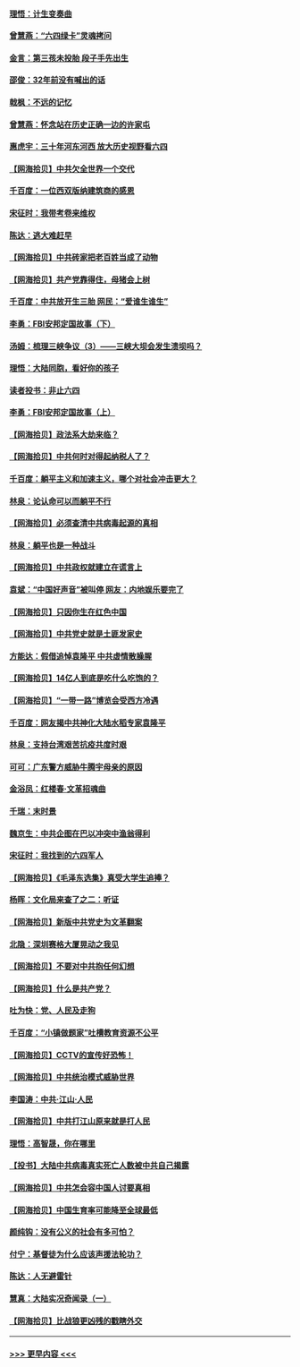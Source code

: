 #### [理悟：计生变奏曲](../pages/nsc993/n13000414.md?t=06051301) 
#### [曾慧燕：“六四绿卡”灵魂拷问](../pages/nsc993/n13000277.md?t=06051301) 
#### [金言：第三孩未投胎 段子手先出生](../pages/nsc993/n13000215.md?t=06051301) 
#### [邵俊：32年前没有喊出的话](../pages/nsc993/n13000181.md?t=06051301) 
#### [戟枫：不远的记忆](../pages/nsc993/n13000121.md?t=06051301) 
#### [曾慧燕：怀念站在历史正确一边的许家屯](../pages/nsc993/n13000073.md?t=06051301) 
#### [惠虎宇：三十年河东河西 放大历史视野看六四](../pages/nsc993/n13000018.md?t=06051301) 
#### [【网海拾贝】中共欠全世界一个交代](../pages/nsc993/n12998706.md?t=06051301) 
#### [千百度：一位西双版纳建筑商的感恩](../pages/nsc993/n12998487.md?t=06051301) 
#### [宋征时：我带考卷来维权](../pages/nsc993/n12994088.md?t=06051301) 
#### [陈达：逃大难赶早](../pages/nsc993/n12993569.md?t=06051301) 
#### [【网海拾贝】中共砖家把老百姓当成了动物](../pages/nsc993/n12993483.md?t=06051301) 
#### [【网海拾贝】共产党靠得住，母猪会上树](../pages/nsc993/n12990730.md?t=06051301) 
#### [千百度：中共放开生三胎 网民：“爱谁生谁生”](../pages/nsc993/n12990644.md?t=06051301) 
#### [李勇：FBI安邦定国故事（下）](../pages/nsc993/n12987854.md?t=06051301) 
#### [汤姆：梳理三峡争议（3）——三峡大坝会发生溃坝吗？](../pages/nsc993/n12989806.md?t=06051301) 
#### [理悟：大陆同胞，看好你的孩子](../pages/nsc993/n12989778.md?t=06051301) 
#### [读者投书：非止六四](../pages/nsc993/n12989673.md?t=06051301) 
#### [李勇：FBI安邦定国故事（上）](../pages/nsc993/n12987749.md?t=06051301) 
#### [【网海拾贝】政法系大劫来临？](../pages/nsc993/n12987596.md?t=06051301) 
#### [【网海拾贝】中共何时对得起纳税人了？](../pages/nsc993/n12985578.md?t=06051301) 
#### [千百度：躺平主义和加速主义，哪个对社会冲击更大？](../pages/nsc993/n12985512.md?t=06051301) 
#### [林泉：论认命可以而躺平不行](../pages/nsc993/n12985505.md?t=06051301) 
#### [【网海拾贝】必须查清中共病毒起源的真相](../pages/nsc993/n12984276.md?t=06051301) 
#### [林泉：躺平也是一种战斗](../pages/nsc993/n12984194.md?t=06051301) 
#### [【网海拾贝】中共政权就建立在谎言上](../pages/nsc993/n12981880.md?t=06051301) 
#### [袁斌：“中国好声音”被叫停 网友：内地娱乐要完了](../pages/nsc993/n12981826.md?t=06051301) 
#### [【网海拾贝】只因你生在红色中国](../pages/nsc993/n12979096.md?t=06051301) 
#### [【网海拾贝】中共党史就是土匪发家史](../pages/nsc993/n12976478.md?t=06051301) 
#### [方能达：假借追悼袁隆平 中共虚情散臊腥](../pages/nsc993/n12976396.md?t=06051301) 
#### [【网海拾贝】14亿人到底是吃什么吃饱的？](../pages/nsc993/n12974125.md?t=06051301) 
#### [【网海拾贝】“一带一路”博览会受西方冷遇](../pages/nsc993/n12971787.md?t=06051301) 
#### [千百度：网友揭中共神化大陆水稻专家袁隆平](../pages/nsc993/n12971733.md?t=06051301) 
#### [林泉：支持台湾艰苦抗疫共度时艰](../pages/nsc993/n12971350.md?t=06051301) 
#### [可可：广东警方威胁牛腾宇母亲的原因](../pages/nsc993/n12971100.md?t=06051301) 
#### [金浴凤：红楼春·文革招魂曲](../pages/nsc993/n12970354.md?t=06051301) 
#### [千瑞：末时景](../pages/nsc993/n12970337.md?t=06051301) 
#### [魏京生：中共企图在巴以冲突中渔翁得利](../pages/nsc993/n12970286.md?t=06051301) 
#### [宋征时：我找到的六四军人](../pages/nsc993/n12970213.md?t=06051301) 
#### [【网海拾贝】《毛泽东选集》真受大学生追捧？](../pages/nsc993/n12968779.md?t=06051301) 
#### [杨晖：文化局来查了之二：听证](../pages/nsc993/n12966528.md?t=06051301) 
#### [【网海拾贝】新版中共党史为文革翻案](../pages/nsc993/n12967526.md?t=06051301) 
#### [北隐：深圳赛格大厦晃动之我见](../pages/nsc993/n12967393.md?t=06051301) 
#### [【网海拾贝】不要对中共抱任何幻想](../pages/nsc993/n12965222.md?t=06051301) 
#### [【网海拾贝】什么是共产党？](../pages/nsc993/n12962781.md?t=06051301) 
#### [吐为快：党、人民及走狗](../pages/nsc993/n12962747.md?t=06051301) 
#### [千百度：“小镇做题家”吐槽教育资源不公平](../pages/nsc993/n12962705.md?t=06051301) 
#### [【网海拾贝】CCTV的宣传好恐怖！](../pages/nsc993/n12959984.md?t=06051301) 
#### [【网海拾贝】中共统治模式威胁世界](../pages/nsc993/n12957622.md?t=06051301) 
#### [李国涛：中共‧江山‧人民](../pages/nsc993/n12957502.md?t=06051301) 
#### [【网海拾贝】中共打江山原来就是打人民](../pages/nsc993/n12954345.md?t=06051301) 
#### [理悟：高智晟，你在哪里](../pages/nsc993/n12953115.md?t=06051301) 
#### [【投书】大陆中共病毒真实死亡人数被中共自己揭露](../pages/nsc993/n12953050.md?t=06051301) 
#### [【网海拾贝】中共怎会容中国人讨要真相](../pages/nsc993/n12952161.md?t=06051301) 
#### [【网海拾贝】中国生育率可能降至全球最低](../pages/nsc993/n12948793.md?t=06051301) 
#### [颜纯钩：没有公义的社会有多可怕？](../pages/nsc993/n12947626.md?t=06051301) 
#### [付宁：基督徒为什么应该声援法轮功？](../pages/nsc993/n12947233.md?t=06051301) 
#### [陈达：人无避雷针](../pages/nsc993/n12947098.md?t=06051301) 
#### [慧真：大陆实况奇闻录（一）](../pages/nsc993/n12945811.md?t=06051301) 
#### [【网海拾贝】比战狼更凶残的戳瞎外交](../pages/nsc993/n12945717.md?t=06051301) 

----
#### [ >>> 更早内容 <<< ](../indexes/nsc993-earlier.md)
